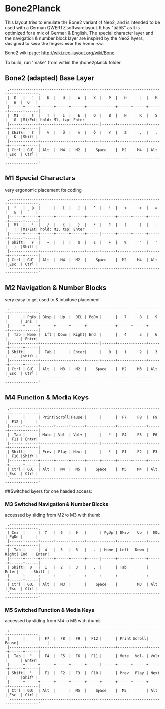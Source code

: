 Bone2Planck
=====================================

This layout tries to emulate the Bone2 variant of Neo2, and is intended to be used with a German QWERTZ softwarelayout.
It has "üäöß" as it is optimized for a mix of German & English.
The special character layer and the navigation & number block layer are inspired by the Neo2 layers,
designed to keep the fingers near the home row.

Bone2 wiki page: http://wiki.neo-layout.org/wiki/Bone

To build, run "make" from within the \bone2planck folder.

## Bone2 (adapted) Base Layer
```
 ,-----------------------------------------------------------------------------------.
 |  ß   |   J  |   D  |   U  |   A  |   X  |   P  |   H  |   L  |   M  |   W  |  Q   |
 |------+------+------+------+------+-------------+------+------+------+------+------|
 |  M1  |   C  |   T  |   I  |   E  |   O  |   B  |   N  |   R  |   S  |   G  |M1/Ent| hold: M1, tap: Enter
 |------+------+------+------+------+------|------+------+------+------+------+------|
 | Shift|   F  |   V  |   Ü  |   Ä  |   Ö  |   Y  |   Z  |   ,  |   .  |   K  |Shift |
 |------+------+------+------+------+------+------+------+------+------+------+------|
 | Ctrl | GUI  | Alt  |  M4  |  M2  |    Space    |  M2  |  M4  | Alt  | Esc  | Ctrl |
 `-----------------------------------------------------------------------------------'
```

## M1 Special Characters
  very ergonomic placement for coding
```
 ,-----------------------------------------------------------------------------------.
 |  °   |   @  |   _  |   [  |   ]  |   ^  |   !  |   <  |   >  |   =  |   &  |  ´   |
 |------+------+------+------+------+-------------+------+------+------+------+------|
 |  M1  |   \  |   /  |   {  |   }  |   *  |   ?  |   (  |   )  |   -  |   :  |M1/Ent| hold: M1, tap: Enter
 |------+------+------+------+------+------|------+------+------+------+------+------|
 | Shift|   #  |   ~  |   |  |   $  |   €  |   +  |   %  |   "  |   '  |   ;  |Shift |
 |------+------+------+------+------+------+------+------+------+------+------+------|
 | Ctrl | GUI  | Alt  |  M4  |  M2  |    Space    |  M2  |  M4  | Alt  | Esc  | Ctrl |
 `-----------------------------------------------------------------------------------'
```

## M2 Navigation & Number Blocks
  very easy to get used to & intuituve placement
```
 ,-----------------------------------------------------------------------------------.
 |      | PgUp | Bksp |  Up  |  DEL | PgDn |      |   7  |   8  |   9  |      | Ins  |
 |------+------+------+------+------+-------------+------+------+------+------+------|
 |  Tab | Home |  Lft | Down | Right| End  |      |   4  |   5  |   6  |   .  | Enter|
 |------+------+------+------+------+------|------+------+------+------+------+------|
 | Shift|      |  Tab |      | Enter|      |   0  |   1  |   2  |   3  |   ,  |Shift |
 |------+------+------+------+------+------+------+------+------+------+------+------|
 | Ctrl | GUI  | Alt  |  M3  |  M2  |    Space    |  M2  |  M3  | Alt  | Esc  | Ctrl |
 `-----------------------------------------------------------------------------------'
```

## M4 Function & Media Keys
```
 ,-----------------------------------------------------------------------------------.
 |      |      | Print|Scroll|Pause |      |      |  F7  |  F8  |  F9  |  F12 |      |
 |------+------+------+------+------+-------------+------+------+------+------+------|
 |  Tab |      | Mute | Vol- | Vol+ |      |   ³  |  F4  |  F5  |  F6  |  F11 | Enter|
 |------+------+------+------+------+------|------+------+------+------+------+------|
 | Shift|      | Prev | Play | Next |      |   ²  |  F1  |  F2  |  F3  |  F10 |Shift |
 |------+------+------+------+------+------+------+------+------+------+------+------|
 | Ctrl | GUI  | Alt  |  M4  |  M5  |    Space    |  M5  |  M4  | Alt  | Esc  | Ctrl |
 `-----------------------------------------------------------------------------------'
```


##Switched layers for one handed access:

### M3 Switched Navigation & Number Blocks
  accessed by sliding from M2 to M3 with thumb
```
 ,-----------------------------------------------------------------------------------.
 | Ins  |      |  7   |  8   |  9   |      | PgUp | Bksp |  Up  |  DEL | PgDn |      |
 |------+------+------+------+------+-------------+------+------+------+------+------|
 |  Tab |      |  4   |  5   |  6   |   .  | Home | Left | Down | Right| End  | Enter|
 |------+------+------+------+------+------|------+------+------+------+------+------|
 | Shift|  0   |  1   |  2   |  3   |   ,  |      | Tab  |      | Enter|      |Shift |
 |------+------+------+------+------+------+------+------+------+------+------+------|
 | Ctrl | GUI  | Alt  |  M3  |      |    Space    |      |  M3  | Alt  | Esc  | Ctrl |
 `-----------------------------------------------------------------------------------'
```

### M5 Switched Function & Media Keys
  accessed by sliding from M4 to M5 with thumb
```
 ,-----------------------------------------------------------------------------------.
 |      |      |  F7  |  F8  |  F9  |  F12 |      | Print|Scroll| Pause|      |      |
 |------+------+------+------+------+-------------+------+------+------+------+------|
 |  Tab |  ³   |  F4  |  F5  |  F6  |  F11 |      | Mute | Vol- | Vol+ |      | Enter|
 |------+------+------+------+------+------|------+------+------+------+------+------|
 | Shift|  ²   |  F1  |  F2  |  F3  |  F10 |      | Prev | Play | Next |      |Shift |
 |------+------+------+------+------+------+------+------+------+------+------+------|
 | Ctrl | GUI  | Alt  |      |  M5  |    Space    |  M5  |      | Alt  | Esc  | Ctrl |
 `-----------------------------------------------------------------------------------'
```